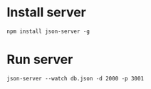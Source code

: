# Install server
```npm install json-server -g```

# Run server
```json-server --watch db.json -d 2000 -p 3001```


